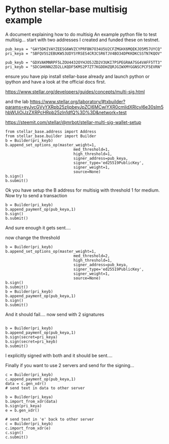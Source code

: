 
# Python stellar-base multisig example

A document explaining how to do multisig
An example python file to test multisig... start with two addresses I created and funded these on testnet.

```These are on testnet already funded
pub_keya = "GAY5DKIVAYZEESG6WVZCYPRFBN7O34U5U2CFZMGHX6MQEKJO5M57UYCQ"
pri_keya = "SBFQV5S2EBUKW53UDYSYRSES4CR3CSR6TJV4BO34DPKKDKCSSTN7KQOV"

pub_keyb = "GDXVAKMNRPF5LZOU4432OYHJO5JZD2V3UKI7PSPEGRAA7SG4VAFF5TT3"
pri_keyb = "SDCGH6NN2ZD2LLKQDF5KMS2P7ZT7KGDDHZQRJGIWXMYGGNSCPCF5EVRN"
```


ensure you have pip install stellar-base already and launch python or ipython and have a look at the official docs first.

https://www.stellar.org/developers/guides/concepts/multi-sig.html

and the lab
https://www.stellar.org/laboratory/#txbuilder?params=eyJvcGVyYXRpb25zIjpbeyJpZCI6MCwiYXR0cmlidXRlcyI6e30sIm5hbWUiOiJzZXRPcHRpb25zIn1dfQ%3D%3D&network=test


https://steemit.com/stellar/@mrbot/stellar-multi-sig-wallet-setup
```
from stellar_base.address import Address
from stellar_base.builder import Builder
b = Builder(pri_keyb)
b.append_set_options_op(master_weight=1,
                              med_threshold=1,
                              high_threshold=1,
                              signer_address=pub_keya,
                              signer_type='ed25519PublicKey',
                              signer_weight=1,
                              source=None)
b.sign()
b.submit()
```

Ok you have setup the B address for multisig with threshold 1 for medium. Now try to send a transaction

```
b = Builder(pri_keyb)
b.append_payment_op(pub_keya,1)
b.sign()
b.submit()
```

And sure enough it gets sent....

now change the threshold
```
b = Builder(pri_keyb)
b.append_set_options_op(master_weight=1,
                              med_threshold=2,
                              high_threshold=1,
                              signer_address=pub_keya,
                              signer_type='ed25519PublicKey',
                              signer_weight=1,
                              source=None)
b.sign()
b.submit()
b = Builder(pri_keyb)
b.append_payment_op(pub_keya,1)
b.sign()
b.submit()
```

And it should fail.... now send with 2 signatures

```

b = Builder(pri_keyb)
b.append_payment_op(pub_keya,1)
b.sign(secret=pri_keya)
b.sign(secret=pri_keyb)
b.submit()

```
I explicitly signed with both and it should be sent....


Finally if you want to use 2 servers and send for the signing...

```
c = Builder(pri_keyb)
c.append_payment_op(pub_keya,1)
data = c.gen_xdr()
# send text in data to other server

b = Builder(pri_keya)
b.import_from_xdr(data)
b.sign(pri_keya)
e = b.gen_xdr()

# send text in 'e' back to other server
c = Builder(pri_keyb)
c.import_from_xdr(e)
c.sign()
c.submit()
```






